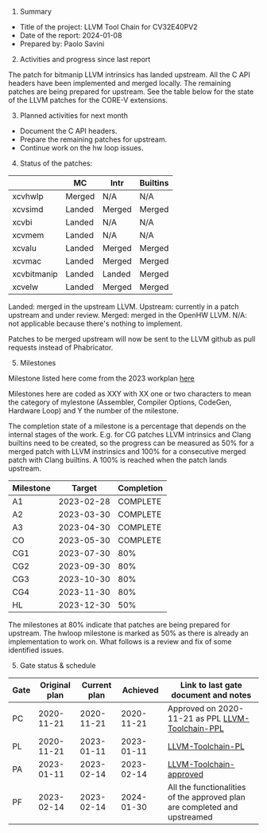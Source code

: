 1. Summary
- Title of the project: LLVM Tool Chain for CV32E40PV2
- Date of the report: 2024-01-08
- Prepared by: Paolo Savini


2. Activities and progress since last report

The patch for bitmanip LLVM intrinsics has landed upstream.
All the C API headers have been implemented and merged locally.
The remaining patches are being prepared for upstream.
See the table below for the state of the LLVM patches for the CORE-V extensions.

3. Planned activities for next month

- Document the C API headers.
- Prepare the remaining patches for upstream.
- Continue work on the hw loop issues.

4. Status of the patches:

|             | MC          | Intr        | Builtins    |
|-------------|-------------|-------------|-------------|
| xcvhwlp     | Merged      | N/A         | N/A         |
| xcvsimd     | Landed      | Merged      | Merged      |
| xcvbi       | Landed      | N/A         | N/A         |
| xcvmem      | Landed      | N/A         | N/A         |
| xcvalu      | Landed      | Merged      | Merged      |
| xcvmac      | Landed      | Merged      | Merged      |
| xcvbitmanip | Landed      | Landed      | Merged      |
| xcvelw      | Landed      | Merged      | Merged      |

Landed: merged in the upstream LLVM.
Upstream: currently in a patch upstream and under review.
Merged: merged in the OpenHW LLVM.
N/A: not applicable because there's nothing to implement.

Patches to be merged upstream will now be sent to the LLVM github as pull requests instead of Phabricator.

5. Milestones

Milestone listed here come from the 2023 workplan [here](https://github.com/openhwgroup/programs/blob/master/Project-Descriptions-and-Plans/LLVM-Toolchain/COREV_LLVM_Plan_Approved_2023.md)

Milestones here are coded as XXY with XX one or two characters to mean the category of mylestone (Assembler, Compiler Options, CodeGen, Hardware Loop) and Y the number of the milestone.

The completion state of a milestone is a percentage that depends on the internal stages of the work. E.g. for CG patches LLVM intrinsics and Clang builtins need to be created, so the progress can be measured as 50% for a merged patch with LLVM instrinsics and 100% for a consecutive merged patch with Clang builtins. A 100% is reached when the patch lands upstream.

| Milestone | Target     | Completion |
| --------- | ---------- | ---------- |
| A1        | 2023-02-28 | COMPLETE   |
| A2        | 2023-03-30 | COMPLETE   |
| A3        | 2023-04-30 | COMPLETE   |
| CO        | 2023-05-30 | COMPLETE   |
| CG1       | 2023-07-30 | 80%        |
| CG2       | 2023-09-30 | 80%        |
| CG3       | 2023-10-30 | 80%        |
| CG4       | 2023-11-30 | 80%        |
| HL        | 2023-12-30 | 50%        | *

The milestones at 80% indicate that patches are being prepared for upstream.
The hwloop milestone is marked as 50% as there is already an implementation to work on. What follows is a review and fix of some identified issues.

5. Gate status & schedule

|	Gate	| Original plan	| Current plan	| Achieved  	| Link to last gate document and notes |
|	----	| ------------- | ------------- | ----------- | ------------------------------------ |
|	PC	  | 2020-11-21	  | 2020-11-21	  | 2020-11-21	| Approved on 2020-11-21 as PPL [LLVM-Toolchain-PPL](https://github.com/openhwgroup/programs/blob/master/Project-Descriptions-and-Plans/LLVM-Toolchain/llvm-toolchain-ppl.md)       |
|	PL	  |	2020-11-21    |	2023-01-11    |	2023-01-11  | [LLVM-Toolchain-PL](https://github.com/openhwgroup/programs/blob/master/Project-Descriptions-and-Plans/LLVM-Toolchain/llvm-toolchain-pl.md) |
|	PA	  |	2023-01-11    |	2023-02-14	  |	2023-02-14	|	[LLVM-Toolchain-approved](https://github.com/openhwgroup/programs/blob/master/Project-Descriptions-and-Plans/LLVM-Toolchain/COREV_LLVM_Plan_Approved_2023.md)	|
|	PF	  |	2023-02-14    |	2023-02-14	  |	2024-01-30	| All the functionalities of the approved plan are completed and upstreamed |

